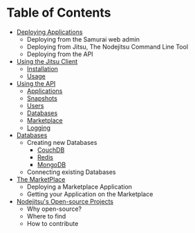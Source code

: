 
# Table of Contents

- [Deploying Applications](#Deploying_Applications)
   - Deploying from the Samurai web admin
   - Deploying from Jitsu, The Nodejitsu Command Line Tool
   - Deploying from the API
- [Using the Jitsu Client](#Using_The_Jitsu_Client)
    - [Installation]()
    - [Usage]()
- [Using the API](#Using_The_API)
    - [Applications](#Applications)
    - [Snapshots](#Snapshots)
    - [Users](#User)
    - [Databases](#Database)
    - [Marketplace](#Marketplace)
    - [Logging](#Logging)
- [Databases](Setting_Up_Databases.md)
    - Creating new Databases
        - [CouchDB]()
        - [Redis]()
        - [MongoDB]()
    - Connecting existing Databases
- [The MarketPlace](#The_Marketplace)
   - Deploying a Marketplace Application
   - Getting your Application on the Marketplace
- [Nodejitsu's Open-source Projects](#Open_source_Projects)
    - Why open-source?
    - Where to find
    - How to contribute

